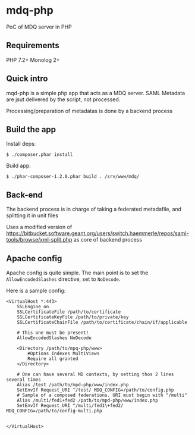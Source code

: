 # mdq-php

PoC of MDQ server in PHP

## Requirements

PHP 7.2+
Monolog 2+

## Quick intro

mqd-php is a simple php app that acts as a MDQ server.
SAML Metadata are jsut delivered by the script, not processed.

Processing/preparation of metadatas is done by a backend process

## Build the app

Install deps:
```
$ ./composer.phar install
```

Build app:
```
$ ./phar-composer-1.2.0.phar build . /srv/www/mdq/
```

## Back-end

The backend process is in charge of taking a federated metadafile, and splitting it in unit files

Uses a modified version of https://bitbucket.software.geant.org/users/switch.haemmerle/repos/saml-tools/browse/xml-split.php as core of backend process

## Apache config

Apache config is quite simple. The main point is to set the `AllowEncodedSlashes` directive, set to `NoDecode`.

Here is a sample config:

```
<VirtualHost *:443>
    SSLEngine on
    SSLCertificateFile /path/to/certificate
    SSLCertificateKeyFile /path/to/private/key
    SSLCertificateChainFile /path/to/certificate/chain/if/applicable

    # This one must be present!
    AllowEncodedSlashes NoDecode

    <Directory /path/to/mpq-php/www>
        #Options Indexes MultiViews
        Require all granted
    </Directory>

    # One can have several MD contexts, by setting thos 2 lines several times
    Alias /test /path/to/mpd-php/www/index.php
    SetEnvIf Request_URI ^/test/ MDQ_CONFIG=/path/to/config.php
    # Sample of a composed federations. URI must begin with "/multi"
    Alias /multi/fed1+fed2 /path/to/mpd-php/www/index.php
    SetEnvIf Request_URI ^/multi/fed1\+fed2/ MDQ_CONFIG=/path/to/config-multi.php


</VirtualHost>
```
